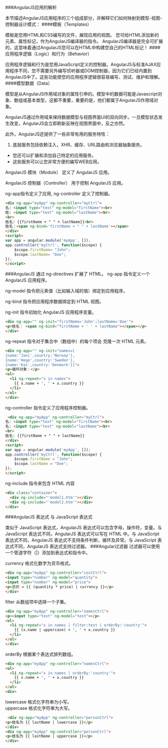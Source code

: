 ###AngularJS应用的解析

本节描述AngularJS应用程序的三个组成部分，并解释它们如何映射到模型-视图-控制器设计模式：
####模板（Templates）

模板是您用HTML和CSS编写的文件，展现应用的视图。 您可给HTML添加新的元素、属性标记，作为AngularJS编译器的指令。 AngularJS编译器是完全可扩展的，这意味着通过AngularJS您可以在HTML中构建您自己的HTML标记！
####应用程序逻辑（Logic）和行为（Behavior）

应用程序逻辑和行为是您用JavaScript定义的控制器。AngularJS与标准AJAX应用程序不同，您不需要另外编写侦听器或DOM控制器，因为它们已经内置到AngularJS中了。这些功能使您的应用程序逻辑很容易编写、测试、维护和理解。
####模型数据（Data）

模型是从AngularJS作用域对象的属性引申的。模型中的数据可能是Javascript对象、数组或基本类型，这都不重要，重要的是，他们都属于AngularJS作用域对象。

AngularJS通过作用域来保持数据模型与视图界面UI的双向同步。一旦模型状态发生改变，AngularJS会立即刷新反映在视图界面中，反之亦然。

此外，AngularJS还提供了一些非常有用的服务特性：

1. 底层服务包括依赖注入，XHR、缓存、URL路由和浏览器抽象服务。
- 您还可以扩展和添加自己特定的应用服务。
- 这些服务可以让您非常方便的编写WEB应用。

AngularJS 模块（Module） 定义了 AngularJS 应用。

AngularJS 控制器（Controller） 用于控制 AngularJS 应用。

ng-app指令定义了应用, ng-controller 定义了控制器。

```html
<div ng-app="myApp" ng-controller="myCtrl">
名: <input type="text" ng-model="firstName"><br>
姓: <input type="text" ng-model="lastName"><br>
<br>
姓名: {{firstName + " " + lastName}}<br>
姓名：<span ng-bind='firstName + " " + lastName'></span>
</div>
<script>
var app = angular.module('myApp', []);
app.controller('myCtrl', function($scope) {
    $scope.firstName= "John";
    $scope.lastName= "Doe";
});
</script> 
```

###AngularJS 通过 ng-directives 扩展了 HTML。
ng-app 指令定义一个 AngularJS 应用程序。

ng-model 指令把元素值（比如输入域的值）绑定到应用程序。

ng-bind 指令把应用程序数据绑定到 HTML 视图。

ng-init 指令初始化 AngularJS 应用程序变量。

```html
<div ng-app="" ng-init="firstName='John';lastName='Doe'">
<p>姓名： <span ng-bind="firstName + ' ' + lastName"></span></p>
</div> 
```
ng-repeat 指令对于集合中（数组中）的每个项会 克隆一次 HTML 元素。

```html
<div ng-app="" ng-init="names=[
{name:'Jani',country:'Norway'},
{name:'Hege',country:'Sweden'},
{name:'Kai',country:'Denmark'}]">
<p>循环对象：</p>
<ul>
  <li ng-repeat="x in names">
    {{ x.name + ', ' + x.country }}
  </li>
</ul>
</div> 
```
ng-controller 指令定义了应用程序控制器。

```html
 <div ng-app="myApp" ng-controller="myCtrl">
名: <input type="text" ng-model="firstName"><br>
名: <input type="text" ng-model="lastName"><br>
<br>
姓名: {{firstName + " " + lastName}}
</div>
<script>
var app = angular.module('myApp', []);
app.controller('myCtrl', function($scope) {
    $scope.firstName = "John";
    $scope.lastName = "Doe";
});
</script> 
```
ng-include 指令来包含 HTML 内容

```html
<div class="container">
  <div ng-include="'model1.htm'"></div>
  <div ng-include="'model2.htm'"></div>
</div>
```
###AngularJS 表达式 与 JavaScript 表达式

类似于 JavaScript 表达式，AngularJS 表达式可以包含字母，操作符，变量。与 JavaScript 表达式不同，AngularJS 表达式可以写在 HTML 中。与 JavaScript 表达式不同，AngularJS 表达式不支持条件判断，循环及异常。与 JavaScript 表达式不同，AngularJS 表达式支持过滤器。
###Angular过滤器
过滤器可以使用一个管道字符（|）添加到表达式和指令中。

currency 	格式化数字为货币格式。

```html
<div ng-app="myApp" ng-controller="costCtrl">
<input type="number" ng-model="quantity">
<input type="number" ng-model="price">
<p>总价 = {{ (quantity * price) | currency }}</p>
</div> 
``` 
filter 	从数组项中选择一个子集。

```html
<div ng-app="myApp" ng-controller="namesCtrl">
<p><input type="text" ng-model="test"></p>
<ul>
  <li ng-repeat="x in names | filter:test | orderBy:'country'">
    {{ (x.name | uppercase) + ', ' + x.country }}
  </li>
</ul>
</div> 
```
orderBy 	根据某个表达式排列数组。

```html
<div ng-app="myApp" ng-controller="namesCtrl">
<ul>
  <li ng-repeat="x in names | orderBy:'country'">
    {{ x.name + ', ' + x.country }}
  </li>
</ul>
<div> 
```
lowercase 	格式化字符串为小写。    
uppercase 	格式化字符串为大写。

```html
 <div ng-app="myApp" ng-controller="personCtrl">
<p>姓名为 {{ lastName | lowercase }}</p>
</div> 
<div ng-app="myApp" ng-controller="personCtrl">
<p>姓名为 {{ lastName | uppercase }}</p>
</div> 
```
